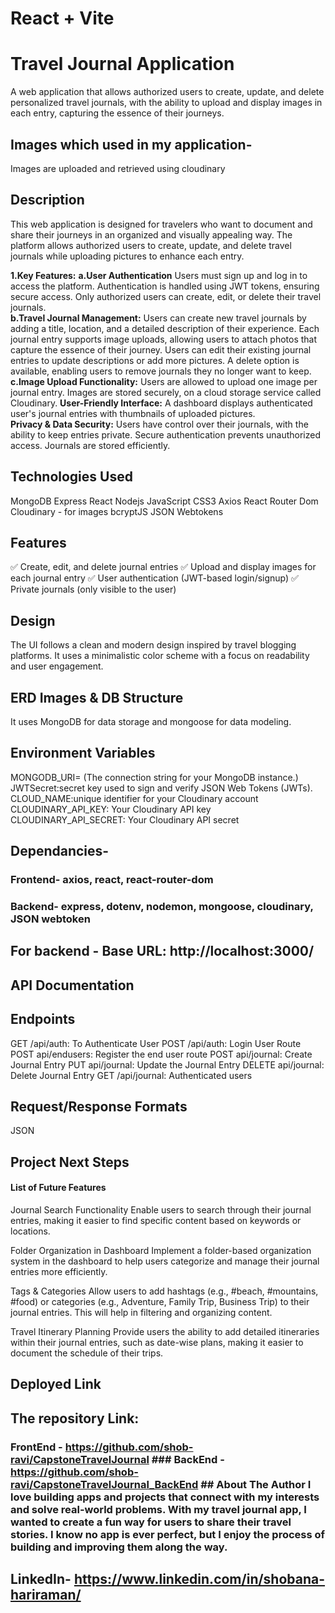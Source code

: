 # React + Vite

# Travel Journal Application
A web application that allows authorized users to create, update, and delete personalized travel journals, with the ability to upload and display images in each entry, capturing the essence of their journeys.
## Images which used in my application-
  Images are uploaded and retrieved using cloudinary
## Description
This web application is designed for travelers who want to document and share their journeys in an organized and visually appealing way. The platform allows authorized users to create, update, and delete travel journals while uploading pictures to enhance each entry.

**1.Key Features:**
    **a.User Authentication**
      Users must sign up and log in to access the platform.
      Authentication is handled using JWT tokens, ensuring secure access.
      Only authorized users can create, edit, or delete their travel journals.      
    **b.Travel Journal Management:**
      Users can create new travel journals by adding a title, location, and a detailed description of their experience.
      Each journal entry supports image uploads, allowing users to attach photos that capture the essence of their journey.
      Users can edit their existing journal entries to update descriptions or add more pictures.
      A delete option is available, enabling users to remove journals they no longer want to keep.
    **c.Image Upload Functionality:**
      Users are allowed to upload one image per journal entry.
      Images are stored securely, on a cloud storage service called Cloudinary. 
    **User-Friendly Interface:**
      A dashboard displays authenticated user's journal entries with thumbnails of uploaded pictures.   
    **Privacy & Data Security:**
      Users have control over their journals, with the ability to keep entries private.
      Secure authentication prevents unauthorized access.
      Journals are stored efficiently.
## Technologies Used
MongoDB
Express
React
Nodejs
JavaScript
CSS3
Axios
React Router Dom
Cloudinary - for images
bcryptJS
JSON Webtokens
## Features
✅ Create, edit, and delete journal entries
✅ Upload and display images for each journal entry
✅ User authentication (JWT-based login/signup)
✅ Private journals (only visible to the user)

## Design
The UI follows a clean and modern design inspired by travel blogging platforms. It uses a minimalistic color scheme with a focus on readability and user engagement. 
## ERD Images & DB Structure
 It uses MongoDB for data storage and mongoose for data modeling.
## Environment Variables
MONGODB_URI= (The connection string for your MongoDB instance.)
JWTSecret:secret key used to sign and verify JSON Web Tokens (JWTs).
CLOUD_NAME:unique identifier for your Cloudinary account
CLOUDINARY_API_KEY: Your Cloudinary API key
CLOUDINARY_API_SECRET: Your Cloudinary API secret
## Dependancies-
  ### Frontend- axios, react, react-router-dom
  ### Backend- express, dotenv, nodemon, mongoose, cloudinary, JSON webtoken
## For backend - Base URL: http://localhost:3000/ 
## API Documentation
  ## Endpoints
GET /api/auth: To Authenticate User
POST /api/auth: Login User Route
POST api/endusers: Register the end user route
POST api/journal: Create Journal Entry
PUT api/journal: Update the Journal Entry
DELETE api/journal: Delete Journal Entry
GET /api/journal: Authenticated users 

## Request/Response Formats
JSON
    
## Project Next Steps
#### List of Future Features
Journal Search Functionality
Enable users to search through their journal entries, making it easier to find specific content based on keywords or locations.

Folder Organization in Dashboard
Implement a folder-based organization system in the dashboard to help users categorize and manage their journal entries more efficiently.

Tags & Categories
Allow users to add hashtags (e.g., #beach, #mountains, #food) or categories (e.g., Adventure, Family Trip, Business Trip) to their journal entries. This will help in filtering and organizing content.

Travel Itinerary Planning
Provide users the ability to add detailed itineraries within their journal entries, such as date-wise plans, making it easier to document the schedule of their trips.
## Deployed Link
## The repository Link:
   ### FrontEnd - https://github.com/shob-ravi/CapstoneTravelJournal ### BackEnd -https://github.com/shob-ravi/CapstoneTravelJournal_BackEnd  ## About The Author I love building apps and projects that connect with my interests and solve real-world problems. With my travel journal app, I wanted to create a fun way for users to share their travel stories. I know no app is ever perfect, but I enjoy the process of building and improving them along the way.
 ## LinkedIn- https://www.linkedin.com/in/shobana-hariraman/
